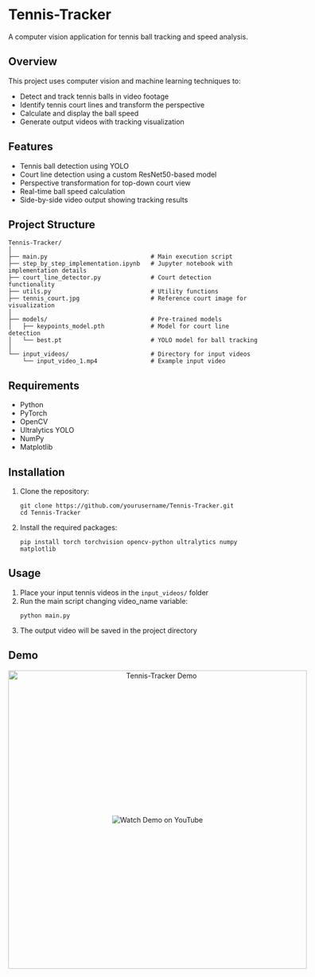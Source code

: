 # Tennis-Tracker

A computer vision application for tennis ball tracking and speed analysis.

## Overview

This project uses computer vision and machine learning techniques to:
- Detect and track tennis balls in video footage
- Identify tennis court lines and transform the perspective
- Calculate and display the ball speed
- Generate output videos with tracking visualization

## Features

- Tennis ball detection using YOLO
- Court line detection using a custom ResNet50-based model
- Perspective transformation for top-down court view
- Real-time ball speed calculation
- Side-by-side video output showing tracking results

## Project Structure

```
Tennis-Tracker/
│
├── main.py                             # Main execution script
├── step_by_step_implementation.ipynb   # Jupyter notebook with implementation details
├── court_line_detector.py              # Court detection functionality
├── utils.py                            # Utility functions
├── tennis_court.jpg                    # Reference court image for visualization
│
├── models/                             # Pre-trained models
│   ├── keypoints_model.pth             # Model for court line detection
│   └── best.pt                         # YOLO model for ball tracking
│
└── input_videos/                       # Directory for input videos
    └── input_video_1.mp4               # Example input video
```

## Requirements

- Python
- PyTorch
- OpenCV
- Ultralytics YOLO
- NumPy
- Matplotlib

## Installation

1. Clone the repository:
   ```
   git clone https://github.com/yourusername/Tennis-Tracker.git
   cd Tennis-Tracker
   ```

2. Install the required packages:
   ```
   pip install torch torchvision opencv-python ultralytics numpy matplotlib
   ```

## Usage

1. Place your input tennis videos in the `input_videos/` folder
2. Run the main script changing video_name variable:
    ```
    python main.py
    ```
3. The output video will be saved in the project directory

## Demo


<div align="center">
  <a href="https://www.youtube.com/watch?v=n8LUPDluGwQ">
     <div style="position: relative; display: inline-block;">
        <img src="https://img.youtube.com/vi/n8LUPDluGwQ/0.jpg" alt="Tennis-Tracker Demo" width="600">
        <div style="position: absolute; top: 50%; left: 50%; transform: translate(-50%, -50%);">
          <img src="https://img.shields.io/badge/▶%20Watch%20Demo-FF0000?style=for-the-badge&logo=youtube&logoColor=white" alt="Watch Demo on YouTube">
        </div>
     </div>
  </a>
</div>
  </a>
</div>